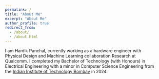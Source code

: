 ```yaml
---
permalink: /
title: "About Me"
excerpt: "About Me"
author_profile: true
redirect_from: 
  - /about/
  - /about.html
---
```


I am Hardik Panchal, currently working as a hardware engineer with Physical Design and Machine Learning collaboration Research at Qualcomm. I completed my Bachelor of Technology (with Honours) in Electrical Engineering with a minor in Computer Science Engineering from the [Indian Institute of Technology Bombay](https://www.iitb.ac.in/) in 2024. 

<!-- Google tag (gtag.js) -->
<script async src="https://www.googletagmanager.com/gtag/js?id=G-BYPDYGXT0W"></script>
<script>
  window.dataLayer = window.dataLayer || [];
  function gtag(){dataLayer.push(arguments);}
  gtag('js', new Date());

  gtag('config', 'G-BYPDYGXT0W');
</script>
